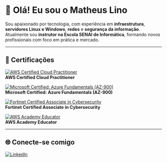 # 👋 Olá! Eu sou o Matheus Lino

Sou apaixonado por tecnologia, com experiência em **infraestrutura**, **servidores Linux e Windows**, **redes** e **segurança da informação**.  
Atualmente sou **instrutor na Escola SENAI de Informática**, formando novos profissionais com foco em prática e mercado.

---

## 📜 Certificações

[![AWS Certified Cloud Practitioner](https://images.credly.com/size/110x110/images/2e5f11c1-4ef8-4de7-92b1-207c245b9e61/image.png)](https://www.credly.com/badges/20c9bde6-e9ed-4c6f-a675-f008a017018c/linked_in?t=stdxdk)  
**AWS Certified Cloud Practitioner**

[![Microsoft Certified: Azure Fundamentals (AZ-900)](https://images.credly.com/size/110x110/images/be8fcaeb-c769-4858-b567-ffaaa73ce8cf/image.png)](https://www.credly.com/badges/836eed8c-c270-4863-b1aa-c070c9094945/linked_in?t=st0a56)  
**Microsoft Certified: Azure Fundamentals (AZ-900)**

[![Fortinet Certified Associate in Cybersecurity](https://images.credly.com/size/110x110/images/0a04633c-98e2-4f2c-8aa6-5e6e0e574b53/image.png)](https://www.credly.com/badges/ca7aa5f0-9cd3-41cd-af03-4c5191ff7f74/linked_in?t=rb0fyv)  
**Fortinet Certified Associate in Cybersecurity**

[![AWS Academy Educator](https://images.credly.com/size/110x110/images/59fabc6b-7418-4902-821b-172c3f6d5c02/image.png)](https://www.credly.com/badges/de86ee7a-abed-4148-b9ab-2ee11161f6fc/linked_in)  
**AWS Academy Educator**

---

## 🌐 Conecte-se comigo

[![LinkedIn](https://img.shields.io/badge/LinkedIn-Perfil-blue?style=for-the-badge&logo=linkedin)](https://www.linkedin.com/in/matheus-lino-955271195/)
